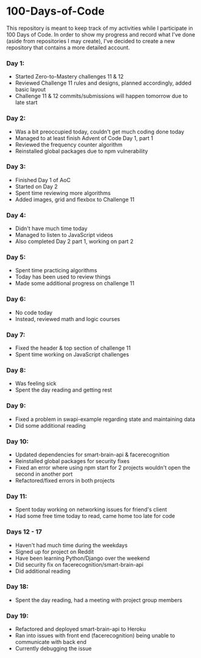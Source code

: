 # 100-Days-of-Code
This repository is meant to keep track of my activities while I participate in 100 Days of Code. 
In order to show my progress and record what I've done (aside from repositories I may create), I've decided to create a new repository that contains a more detailed account. 

### Day 1: 
* Started Zero-to-Mastery challenges 11 & 12
* Reviewed Challenge 11 rules and designs, planned accordingly, added basic layout
* Challenge 11 & 12 commits/submissions will happen tomorrow due to late start

### Day 2:
* Was a bit preoccupied today, couldn't get much coding done today
* Managed to at least finish Advent of Code Day 1, part 1 
* Reviewed the frequency counter algorithm 
* Reinstalled global packages due to npm vulnerability 

### Day 3:
* Finished Day 1 of AoC
* Started on Day 2
* Spent time reviewing more algorithms
* Added images, grid and flexbox to Challenge 11

### Day 4:
* Didn't have much time today
* Managed to listen to JavaScript videos 
* Also completed Day 2 part 1, working on part 2

### Day 5:
* Spent time practicing algorithms
* Today has been used to review things 
* Made some additional progress on challenge 11

### Day 6:

* No code today
* Instead, reviewed math and logic courses

### Day 7:

* Fixed the header & top section of challenge 11
* Spent time working on JavaScript challenges

### Day 8:

* Was feeling sick
* Spent the day reading and getting rest

### Day 9:

* Fixed a problem in swapi-example regarding state and maintaining data
* Did some additional reading

### Day 10: 

* Updated dependencies for smart-brain-api & facerecognition
* Reinstalled global packages for security fixes 
* Fixed an error where using npm start for 2 projects wouldn't open the second in another port
* Refactored/fixed errors in both projects

### Day 11: 

* Spent today working on networking issues for friend's client
* Had some free time today to read, came home too late for code

### Days 12 - 17 

* Haven't had much time during the weekdays 
* Signed up for project on Reddit
* Have been learning Python/Django over the weekend
* Did security fix on facerecognition/smart-brain-api
* Did additional reading

### Day 18:

* Spent the day reading, had a meeting with project group members

### Day 19:

* Refactored and deployed smart-brain-api to Heroku
* Ran into issues with front end (facerecognition) being unable to communicate with back end
* Currently debugging the issue
